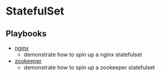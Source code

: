 # StatefulSet

## Playbooks

* [nginx](nginx)
  * demonstrate how to spin up a nginx statefulset
* [zookeeper](zookeeper)
  * demonstrate how to spin up a zookeeper statefulset